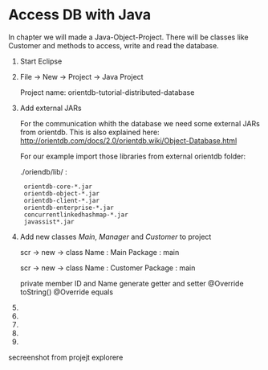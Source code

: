 # Access DB with Java

In chapter we will made a Java-Object-Project. There will be classes like Customer and methods to access, write and read the database. 



1. Start Eclipse
1. File -> New -> Project -> Java Project

    Project name: orientdb-tutorial-distributed-database
    
1. Add external JARs

    For the communication whith the database we need some external JARs from orientdb.
    This is also explained here:     http://orientdb.com/docs/2.0/orientdb.wiki/Object-Database.html
    
    For our example import those libraries from external orientdb folder:

    ./oriendb/lib/ :
    
        orientdb-core-*.jar
        orientdb-object-*.jar   
        orientdb-client-*.jar
        orientdb-enterprise-*.jar    
        concurrentlinkedhashmap-*.jar
        javassist*.jar

1. Add new classes *Main*, *Manager* and *Customer* to project

    scr -> new -> class 
    Name : Main
    Package : main
    
    scr -> new -> class 
    Name : Customer 
    Package : main
    
    private member ID and Name
    generate getter and setter
    @Override toString()
    @Override equals

1. 
1. 
1. 
1. 
1. 


secreenshot from projejt explorere